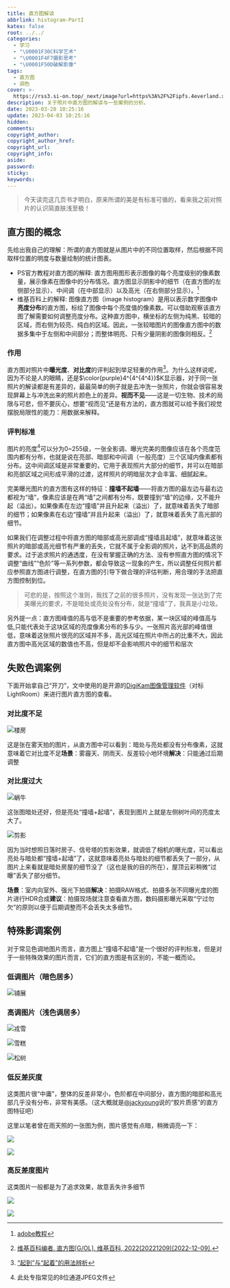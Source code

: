 ```yaml
---
title: 直方图解读
abbrlink: histogram-PartI
katex: false
root: ../../
categories:
  - 学习
  - "\U0001F30C科学艺术"
  - "\U0001F4F7摄影思考"
  - "\U0001F50D破解影像"
tags:
  - 直方图
  - 调色
cover: >-
  https://rss3.si-on.top/_next/image?url=https%3A%2F%2Fipfs.4everland.xyz%2Fipfs%2Fbafybeidivpotcmoij7nkd6iic6h7w6riszkbdba45lecx7sjxtgddiviu4&w=3840&q=75
description: 关于照片中直方图的解读与一些案例的分析。
date: 2023-03-28 10:25:16
update: 2023-04-03 10:25:16
hidden:
comments:
copyright_author:
copyright_author_href:
copyright_url:
copyright_info:
aside:
password:
sticky:
keywords:
---
```



> 今天读完这几页书才明白，原来所谓的美是有标准可循的，看来我之前对照片的认识简直肤浅至极！
> 

## 直方图的概念

先给出我自己的理解：所谓的直方图就是从图片中的不同位置取样，然后根据不同取样位置的明度与数量绘制的统计图表。

- PS官方教程对直方图的解释: 直方图用图形表示图像的每个亮度级别的像素数量，展示像素在图像中的分布情况。直方图显示阴影中的细节（在直方图的左侧部分显示）、中间调（在中部显示）以及高光（在右侧部分显示）。[^1]
- 维基百科上的解释: 图像直方图（image histogram）是用以表示数字图像中**亮度分布**的直方图，标绘了图像中每个亮度值的像素数。可以借助观察该直方图了解需要如何调整亮度分布。这种直方图中，横坐标的左侧为纯黑、较暗的区域，而右侧为较亮、纯白的区域。因此，一张较暗图片的图像直方图中的数据多集中于左侧和中间部分；而整体明亮、只有少量阴影的图像则相反。[^2]

### 作用

直方图对照片中**曝光度**、**对比度**的评判起到举足轻重的作用[^3]。为什么这样说呢，因为不论是人的眼睛，还是$\color{purple}4^{4^{4^4}}$K显示器，对于同一张照片的解读都是有差异的，最最简单的例子就是去冲洗一张照片，你就会很容易发现屏幕上与冲洗出来的照片颜色上的差异。**视而不见**——这是一切生物、技术的局限与可悲，但不要灰心，想要“视而见”还是有方法的，直方图就可以给予我们视觉摆脱局限性的能力：用数据来解释。

### 评判标准
  

图片的亮度[^4]可以分为0~255级，一张全影调、曝光完美的图像应该在各个亮度范围内都有分布，也就是说在亮部、暗部和中间调（一般亮度）三个区域内像素都有分布。这中间调区域是非常重要的，它用于表现照片大部分的细节，并可以在暗部和亮部区域之间形成平滑的过渡，这样照片的明暗层次才会丰富、细腻起来。

完美曝光图片的直方图有这样的特征：**撞墙不起墙**——将直方图的最左边与最右边都视为“墙”，像素应该是在两“墙”之间都有分布，既要撞到“墙”的边缘，又不能升起（溢出）。如果像素在左边“撞墙”并且升起来（溢出）了，就意味着丢失了暗部的细节；如果像素在右边“撞墙”并且升起来（溢出）了，就意味着丢失了高光部的细节。

如果我们在调整过程中将直方图的暗部或高光部调成“撞墙且起墙”，就意味着这张照片的暗部或高光细节有严重的丢失，它就不属于全影调的照片，达不到高品质的要求。过于追求照片的通透度，在没有掌握正确的方法、没有参照直方图的情况下调整“曲线”“色阶”等一系列参数，都会导致这一现象的产生，所以调整任何照片都应参照直方图进行调整，在直方图的引导下做合理的评估判断，用合理的手法把直方图控制到位。 
> 可悲的是，按照这个准则，我找了之前的很多照片，没有发现一张达到了完美曝光的要求，不是暗处或亮处没有分布，就是“撞墙”了，我真是小垃圾。
> 

另外提一点：直方图峰值的高与低不是重要的参考依据，某一块区域的峰值高与低,只能代表处于这块区域的亮度像素分布的多与少。一张照片高光部的峰值很低，意味着这张照片很亮的区域并不多，高光区域在照片中所占的比重不大，因此直方图中高光区域的数值也不高，但是却不会影响照片中的细节和层次

## 失败色调案例

下面开始拿自己“开刀”，文中使用的是开源的[DigiKam图像管理软件](https://digikam.org/about/)（对标LightRoom）来进行图片直方图的查看。

### 对比度不足

![楼房](https://rss3.si-on.top/_next/image?url=https%3A%2F%2Fipfs.4everland.xyz%2Fipfs%2Fbafybeidbnzsfpi76fbnrszsq5mce6ywhxklpjaioua75v4ophbb7z6n7la&w=3840&q=75)

这是张在雾天拍的图片，从直方图中可以看到：暗处与亮处都没有分布像素，这就意味着它对比度不足**场景**：雾霾天、阴雨天、反差较小地环境**解决**：只能通过后期调整

### 对比度过大

![蜗牛](https://rss3.si-on.top/_next/image?url=https%3A%2F%2Fipfs.4everland.xyz%2Fipfs%2Fbafybeicbtwkxf7ido4okjq3jbdu4ueij2zuud5hmc3uttkh5j4pw6a7mmi&w=3840&q=75)

这张图暗处还好，但是亮处“撞墙+起墙”，表现到图片上就是左侧树叶间的亮度太大了。

![剪影](https://rss3.si-on.top/_next/image?url=https%3A%2F%2Fipfs.4everland.xyz%2Fipfs%2Fbafybeigo3cju4ecj746wcvvkkk3vkoqsg4blglttsihx563ua37dlgpbny&w=3840&q=75)

因为当时想照日落时房子、信号塔的剪影效果，就调低了相机的曝光度，可以看出亮处与暗处都“撞墙+起墙”了，这就意味着亮处与暗处的细节都丢失了一部分，从图片上来看就是暗处房屋的细节没了（这也是我的目的所在），屋顶云彩稍微“过曝”丢失了部分细节。

**场景**：室内向室外、强光下拍摄**解决**：拍摄RAW格式、拍摄多张不同曝光度的图片进行HDR合成**建议**：拍摄现场就注意查看直方图，数码摄影曝光采取“宁过勿欠”的原则以便于后期调整而不会丢失太多细节。

## 特殊影调案例

对于常见色调地图片而言，直方图上“撞墙不起墙”是一个很好的评判标准，但是对于一些特殊效果的图片而言，它们的直方图是有区别的，不能一概而论。

### 低调图片（暗色居多）

![铺展](https://rss3.si-on.top/_next/image?url=https%3A%2F%2Fipfs.4everland.xyz%2Fipfs%2Fbafybeid3kgaeqhmfyf4k37b3swx56brwumn4mctq4w3zhq2xhyovm2wxb4&w=3840&q=75)

### 高调图片（浅色调居多）

![戎雪](https://rss3.si-on.top/_next/image?url=https%3A%2F%2Fipfs.4everland.xyz%2Fipfs%2Fbafybeibzdc3lliyppb7lpoiqhwpqhahc4yntyypprpyaqe2vermpfdlud4&w=3840&q=75)

![雪糕](https://rss3.si-on.top/_next/image?url=https%3A%2F%2Fipfs.4everland.xyz%2Fipfs%2Fbafybeidivpotcmoij7nkd6iic6h7w6riszkbdba45lecx7sjxtgddiviu4&w=3840&q=75)

![松树](https://rss3.si-on.top/_next/image?url=https%3A%2F%2Fipfs.4everland.xyz%2Fipfs%2Fbafybeibgafx3qbl3tcqi5gxp2qr7clk7xyy4t4ngqk62dwq4hzvxho5zg4&w=3840&q=75)

### 低反差灰度

这类图片很“中庸”，整体的反差非常小，色阶都在中间部分，直方图的暗部和高光部几乎没有分布，非常有美感。（这大概就是[@jackyoung](https://jackyoung.xlog.app/)说的“胶片质感”的直方图特征吧）

这里以笔者曾在雨天照的一张图为例，图片感觉有点暗，稍微调亮一下：

![](https://rss3.si-on.top/_next/image?url=https%3A%2F%2Fipfs.4everland.xyz%2Fipfs%2Fbafybeifoqnwzuczpqf5edzrie34fnqfjwzjkxcdi4qry4ehhgw4xmwziym&w=3840&q=75)

![](https://rss3.si-on.top/_next/image?url=https%3A%2F%2Fipfs.4everland.xyz%2Fipfs%2Fbafybeih76pctb2q2cdevlzf5tnokqtgicz5jnxvqqrloba3hhzdph6mcr4&w=3840&q=75)

### 高反差度图片

这类图片一般都是为了追求效果，故意丢失许多细节

![](https://rss3.si-on.top/_next/image?url=https%3A%2F%2Fipfs.4everland.xyz%2Fipfs%2Fbafybeiagsasw5vgpvjdsgw6lvvja32nsephyhj6e5qsvqrkhkh5hbfrtxq&w=3840&q=75)

![](https://rss3.si-on.top/_next/image?url=https%3A%2F%2Fipfs.4everland.xyz%2Fipfs%2Fbafybeifidlvxuhlzmv23e5z43d2jxm23jnxxgqfhv7c6yhoekwovlcnzni&w=3840&q=75)

[^1]:[adobe教程](https://helpx.adobe.com/cn/photoshop/using/viewing-histograms-pixel-values.html) 
[^2]: [维基百科编者. 直方图[G/OL]. 维基百科, 2022(20221209)[2022-12-09].](https://zh.wikipedia.org/w/index.php?title=%E7%9B%B4%E6%96%B9%E5%9B%BE&oldid=74979215) 
[^3]:  [“起到”与“起着”的用法辨析](https://zhidao.baidu.com/question/2019465661936365708.html)
[^4]: 此处专指常见的8位通道JPEG文件